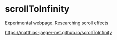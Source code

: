 # scrollToInfinity
Experimental webpage. Researching scroll effects

https://matthias-jaeger-net.github.io/scrollToInfinity
